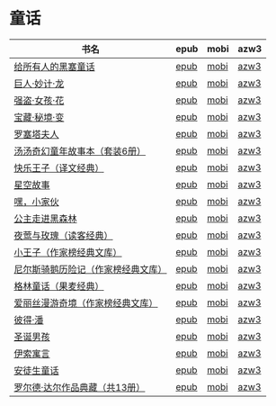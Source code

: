 # 童话

| 书名 | epub | mobi | azw3 |
| --- | --- | --- | --- |
| [给所有人的黑塞童话](http://ct.dalanmei.com/f/31084289-771240812-a8f25a) | [epub](http://ct.dalanmei.com/f/31084289-771240812-a8f25a) | [mobi](http://ct.dalanmei.com/f/31084289-771229162-6833bc) | [azw3](http://ct.dalanmei.com/f/31084289-771232837-caf4e4) |
| [巨人·妙计·龙](http://ct.dalanmei.com/f/31084289-577383903-3aa065) | [epub](http://ct.dalanmei.com/f/31084289-577383903-3aa065) | [mobi](http://ct.dalanmei.com/f/31084289-577377068-917c79) | [azw3](http://ct.dalanmei.com/f/31084289-577384275-85a343) |
| [强盗·女孩·花](http://ct.dalanmei.com/f/31084289-577383920-07ea3c) | [epub](http://ct.dalanmei.com/f/31084289-577383920-07ea3c) | [mobi](http://ct.dalanmei.com/f/31084289-577377184-320497) | [azw3](http://ct.dalanmei.com/f/31084289-577384291-034182) |
| [宝藏·秘境·变](http://ct.dalanmei.com/f/31084289-577383940-845e17) | [epub](http://ct.dalanmei.com/f/31084289-577383940-845e17) | [mobi](http://ct.dalanmei.com/f/31084289-577377297-6773d5) | [azw3](http://ct.dalanmei.com/f/31084289-577384304-35568f) |
| [罗塞塔夫人](http://ct.dalanmei.com/f/31084289-570291921-916a02) | [epub](http://ct.dalanmei.com/f/31084289-570291921-916a02) | [mobi](http://ct.dalanmei.com/f/31084289-570171363-38d2b4) | [azw3](http://ct.dalanmei.com/f/31084289-570360570-c729aa) |
| [汤汤奇幻童年故事本（套装6册）](http://ct.dalanmei.com/f/31084289-570301655-92b927) | [epub](http://ct.dalanmei.com/f/31084289-570301655-92b927) | [mobi](http://ct.dalanmei.com/f/31084289-570175515-fbf333) | [azw3](http://ct.dalanmei.com/f/31084289-570371008-38a338) |
| [快乐王子（译文经典）](http://ct.dalanmei.com/f/31084289-571819907-f8595f) | [epub](http://ct.dalanmei.com/f/31084289-571819907-f8595f) | [mobi](http://ct.dalanmei.com/f/31084289-571548548-facdd1) | [azw3](http://ct.dalanmei.com/f/31084289-572199216-6d8231) |
| [星空故事](http://ct.dalanmei.com/f/31084289-572009398-0bac3f) | [epub](http://ct.dalanmei.com/f/31084289-572009398-0bac3f) | [mobi](http://ct.dalanmei.com/f/31084289-571562490-fce372) | [azw3](http://ct.dalanmei.com/f/31084289-571910996-ade46d) |
| [嘿，小家伙](http://ct.dalanmei.com/f/31084289-571736550-4cb750) | [epub](http://ct.dalanmei.com/f/31084289-571736550-4cb750) | [mobi](http://ct.dalanmei.com/f/31084289-571606141-76800c) | [azw3](http://ct.dalanmei.com/f/31084289-571914899-afeffb) |
| [公主走进黑森林](http://ct.dalanmei.com/f/31084289-571737258-a4c52d) | [epub](http://ct.dalanmei.com/f/31084289-571737258-a4c52d) | [mobi](http://ct.dalanmei.com/f/31084289-571604395-8e6424) | [azw3](http://ct.dalanmei.com/f/31084289-571916340-ba59d0) |
| [夜莺与玫瑰（读客经典）](http://ct.dalanmei.com/f/31084289-572126533-09d65e) | [epub](http://ct.dalanmei.com/f/31084289-572126533-09d65e) | [mobi](http://ct.dalanmei.com/f/31084289-571594315-30b3a4) | [azw3](http://ct.dalanmei.com/f/31084289-571984178-2470c0) |
| [小王子（作家榜经典文库）](http://ct.dalanmei.com/f/31084289-572131547-b31743) | [epub](http://ct.dalanmei.com/f/31084289-572131547-b31743) | [mobi](http://ct.dalanmei.com/f/31084289-571593548-c76219) | [azw3](http://ct.dalanmei.com/f/31084289-571986968-bb7778) |
| [尼尔斯骑鹅历险记（作家榜经典文库）](http://ct.dalanmei.com/f/31084289-572131575-761d14) | [epub](http://ct.dalanmei.com/f/31084289-572131575-761d14) | [mobi](http://ct.dalanmei.com/f/31084289-571593547-41d3f9) | [azw3](http://ct.dalanmei.com/f/31084289-571986990-7d4dc5) |
| [格林童话（果麦经典）](http://ct.dalanmei.com/f/31084289-571799513-3f917e) | [epub](http://ct.dalanmei.com/f/31084289-571799513-3f917e) | [mobi](http://ct.dalanmei.com/f/31084289-571531821-e8fdde) | [azw3](http://ct.dalanmei.com/f/31084289-571988920-af2db4) |
| [爱丽丝漫游奇境（作家榜经典文库）](http://ct.dalanmei.com/f/31084289-571800249-d0466e) | [epub](http://ct.dalanmei.com/f/31084289-571800249-d0466e) | [mobi](http://ct.dalanmei.com/f/31084289-571531934-78ce81) | [azw3](http://ct.dalanmei.com/f/31084289-571989073-96133d) |
| [彼得·潘](http://ct.dalanmei.com/f/31084289-571814300-ae494c) | [epub](http://ct.dalanmei.com/f/31084289-571814300-ae494c) | [mobi](http://ct.dalanmei.com/f/31084289-571543699-6abccd) | [azw3](http://ct.dalanmei.com/f/31084289-572015137-4726ee) |
| [圣诞男孩](http://ct.dalanmei.com/f/31084289-571814762-e1bebd) | [epub](http://ct.dalanmei.com/f/31084289-571814762-e1bebd) | [mobi](http://ct.dalanmei.com/f/31084289-571544248-373f69) | [azw3](http://ct.dalanmei.com/f/31084289-572016135-4b515a) |
| [伊索寓言](http://ct.dalanmei.com/f/31084289-571887981-507487) | [epub](http://ct.dalanmei.com/f/31084289-571887981-507487) | [mobi](http://ct.dalanmei.com/f/31084289-571553696-c250b3) | [azw3](http://ct.dalanmei.com/f/31084289-572070072-b916e5) |
| [安徒生童话](http://ct.dalanmei.com/f/31084289-571782354-e55b3c) | [epub](http://ct.dalanmei.com/f/31084289-571782354-e55b3c) | [mobi](http://ct.dalanmei.com/f/31084289-571423643-9543b5) | [azw3](http://ct.dalanmei.com/f/31084289-571883497-35c0d3) |
| [罗尔德·达尔作品典藏（共13册）](http://ct.dalanmei.com/f/31084289-571783470-e2e3d5) | [epub](http://ct.dalanmei.com/f/31084289-571783470-e2e3d5) | [mobi](http://ct.dalanmei.com/f/31084289-571426348-aff489) | [azw3](http://ct.dalanmei.com/f/31084289-571884471-5af507) |

